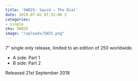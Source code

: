 ```yaml
---
title: 'SW025: Squid – The Dial'
date: 2019-07-02 07:32:00 Z
categories:
- single
sku: SW025
image: "/uploads/SW25.png"
---
```


7″ single only release, limited to an edition of 250 worldwide.

* A side: Part 1
* B side: Part 2

Released 21st September 2018
